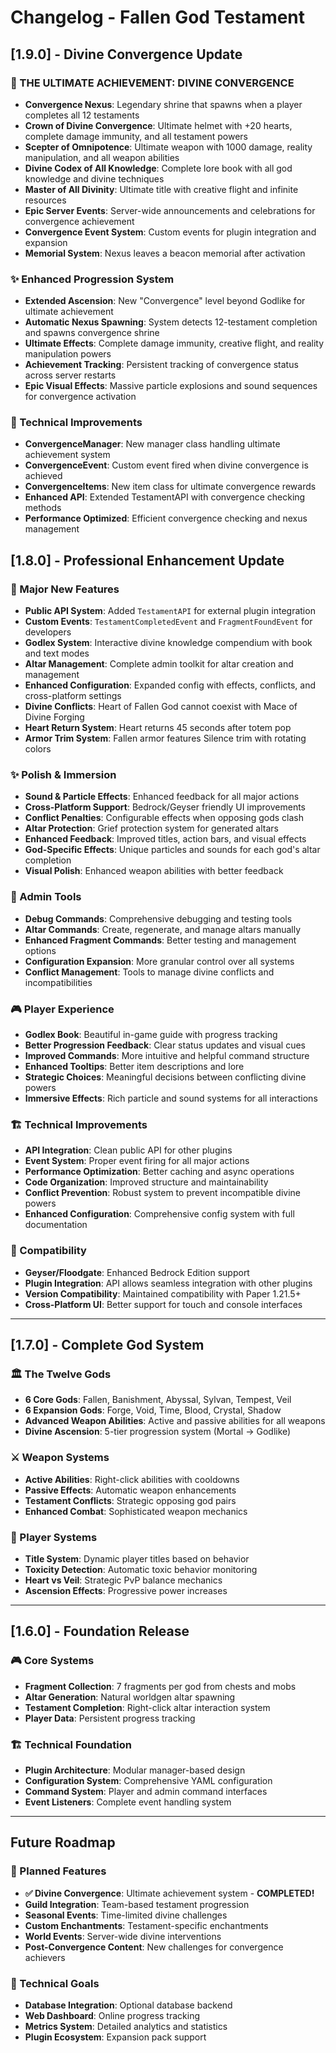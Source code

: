 # Changelog - Fallen God Testament

## [1.9.0] - Divine Convergence Update

### 🌟 THE ULTIMATE ACHIEVEMENT: DIVINE CONVERGENCE
- **Convergence Nexus**: Legendary shrine that spawns when a player completes all 12 testaments
- **Crown of Divine Convergence**: Ultimate helmet with +20 hearts, complete damage immunity, and all testament powers
- **Scepter of Omnipotence**: Ultimate weapon with 1000 damage, reality manipulation, and all weapon abilities
- **Divine Codex of All Knowledge**: Complete lore book with all god knowledge and divine techniques
- **Master of All Divinity**: Ultimate title with creative flight and infinite resources
- **Epic Server Events**: Server-wide announcements and celebrations for convergence achievement
- **Convergence Event System**: Custom events for plugin integration and expansion
- **Memorial System**: Nexus leaves a beacon memorial after activation

### ✨ Enhanced Progression System
- **Extended Ascension**: New "Convergence" level beyond Godlike for ultimate achievement
- **Automatic Nexus Spawning**: System detects 12-testament completion and spawns convergence shrine
- **Ultimate Effects**: Complete damage immunity, creative flight, and reality manipulation powers
- **Achievement Tracking**: Persistent tracking of convergence status across server restarts
- **Epic Visual Effects**: Massive particle explosions and sound sequences for convergence activation

### 🔧 Technical Improvements
- **ConvergenceManager**: New manager class handling ultimate achievement system
- **ConvergenceEvent**: Custom event fired when divine convergence is achieved
- **ConvergenceItems**: New item class for ultimate convergence rewards
- **Enhanced API**: Extended TestamentAPI with convergence checking methods
- **Performance Optimized**: Efficient convergence checking and nexus management

## [1.8.0] - Professional Enhancement Update

### 🎯 Major New Features
- **Public API System**: Added `TestamentAPI` for external plugin integration
- **Custom Events**: `TestamentCompletedEvent` and `FragmentFoundEvent` for developers
- **Godlex System**: Interactive divine knowledge compendium with book and text modes
- **Altar Management**: Complete admin toolkit for altar creation and management
- **Enhanced Configuration**: Expanded config with effects, conflicts, and cross-platform settings
- **Divine Conflicts**: Heart of Fallen God cannot coexist with Mace of Divine Forging
- **Heart Return System**: Heart returns 45 seconds after totem pop
- **Armor Trim System**: Fallen armor features Silence trim with rotating colors

### ✨ Polish & Immersion
- **Sound & Particle Effects**: Enhanced feedback for all major actions
- **Cross-Platform Support**: Bedrock/Geyser friendly UI improvements
- **Conflict Penalties**: Configurable effects when opposing gods clash
- **Altar Protection**: Grief protection system for generated altars
- **Enhanced Feedback**: Improved titles, action bars, and visual effects
- **God-Specific Effects**: Unique particles and sounds for each god's altar completion
- **Visual Polish**: Enhanced weapon abilities with better feedback

### 🔧 Admin Tools
- **Debug Commands**: Comprehensive debugging and testing tools
- **Altar Commands**: Create, regenerate, and manage altars manually
- **Enhanced Fragment Commands**: Better testing and management options
- **Configuration Expansion**: More granular control over all systems
- **Conflict Management**: Tools to manage divine conflicts and incompatibilities

### 🎮 Player Experience
- **Godlex Book**: Beautiful in-game guide with progress tracking
- **Better Progression Feedback**: Clear status updates and visual cues
- **Improved Commands**: More intuitive and helpful command structure
- **Enhanced Tooltips**: Better item descriptions and lore
- **Strategic Choices**: Meaningful decisions between conflicting divine powers
- **Immersive Effects**: Rich particle and sound systems for all interactions

### 🏗️ Technical Improvements
- **API Integration**: Clean public API for other plugins
- **Event System**: Proper event firing for all major actions
- **Performance Optimization**: Better caching and async operations
- **Code Organization**: Improved structure and maintainability
- **Conflict Prevention**: Robust system to prevent incompatible divine powers
- **Enhanced Configuration**: Comprehensive config system with full documentation

### 🔄 Compatibility
- **Geyser/Floodgate**: Enhanced Bedrock Edition support
- **Plugin Integration**: API allows seamless integration with other plugins
- **Version Compatibility**: Maintained compatibility with Paper 1.21.5+
- **Cross-Platform UI**: Better support for touch and console interfaces

---

## [1.7.0] - Complete God System

### 🏛️ The Twelve Gods
- **6 Core Gods**: Fallen, Banishment, Abyssal, Sylvan, Tempest, Veil
- **6 Expansion Gods**: Forge, Void, Time, Blood, Crystal, Shadow
- **Advanced Weapon Abilities**: Active and passive abilities for all weapons
- **Divine Ascension**: 5-tier progression system (Mortal → Godlike)

### ⚔️ Weapon Systems
- **Active Abilities**: Right-click abilities with cooldowns
- **Passive Effects**: Automatic weapon enhancements
- **Testament Conflicts**: Strategic opposing god pairs
- **Enhanced Combat**: Sophisticated weapon mechanics

### 🎯 Player Systems
- **Title System**: Dynamic player titles based on behavior
- **Toxicity Detection**: Automatic toxic behavior monitoring
- **Heart vs Veil**: Strategic PvP balance mechanics
- **Ascension Effects**: Progressive power increases

---

## [1.6.0] - Foundation Release

### 🎮 Core Systems
- **Fragment Collection**: 7 fragments per god from chests and mobs
- **Altar Generation**: Natural worldgen altar spawning
- **Testament Completion**: Right-click altar interaction system
- **Player Data**: Persistent progress tracking

### 🏗️ Technical Foundation
- **Plugin Architecture**: Modular manager-based design
- **Configuration System**: Comprehensive YAML configuration
- **Command System**: Player and admin command interfaces
- **Event Listeners**: Complete event handling system

---

## Future Roadmap

### 🌟 Planned Features
- **✅ Divine Convergence**: Ultimate achievement system - **COMPLETED!**
- **Guild Integration**: Team-based testament progression
- **Seasonal Events**: Time-limited divine challenges
- **Custom Enchantments**: Testament-specific enchantments
- **World Events**: Server-wide divine interventions
- **Post-Convergence Content**: New challenges for convergence achievers

### 🔧 Technical Goals
- **Database Integration**: Optional database backend
- **Web Dashboard**: Online progress tracking
- **Metrics System**: Detailed analytics and statistics
- **Plugin Ecosystem**: Expansion pack support
